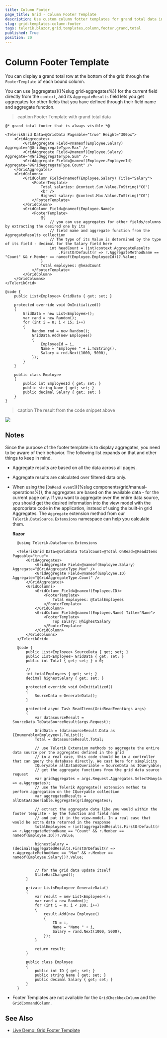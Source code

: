 ```yaml
---
title: Column Footer
page_title: Grid - Column Footer Template
description: Use custom column fotter templates for grand total data in Grid for Blazor.
slug: grid-templates-column-footer
tags: telerik,blazor,grid,templates,column,footer,grand,total
published: True
position: 20
---
```


# Column Footer Template

You can display a grand total row at the bottom of the grid through the `FooterTemplate` of each bound column.

You can use [aggregates]({%slug grid-aggregates%}) for the current field directly from the `context`, and its `AggregateResults` field lets you get aggregates for other fields that you have defined through their field name and aggregate function.


>caption Footer Template with grand total data

````CSHTML
@* grand total footer that is always visible *@

<TelerikGrid Data=@GridData Pageable="true" Height="300px">
    <GridAggregates>
        <GridAggregate Field=@nameof(Employee.Salary) Aggregate="@GridAggregateType.Max" />
        <GridAggregate Field=@nameof(Employee.Salary) Aggregate="@GridAggregateType.Sum" />
        <GridAggregate Field=@nameof(Employee.EmployeeId) Aggregate="@GridAggregateType.Count" />
    </GridAggregates>
    <GridColumns>
        <GridColumn Field=@nameof(Employee.Salary) Title="Salary">
            <FooterTemplate>
                Total salaries: @context.Sum.Value.ToString("C0")
                <br />
                Highest salary: @context.Max.Value.ToString("C0")
            </FooterTemplate>
        </GridColumn>
        <GridColumn Field=@nameof(Employee.Name)>
            <FooterTemplate>
                @{
                    // you can use aggregates for other fields/columns by extracting the desired one by its
                    // field name and aggregate function from the AggregateResults collection
                    // The type of its Value is determined by the type of its field - decimal for the Salary field here
                    int headCount = (int)context.AggregateResults
                        .FirstOrDefault(r => r.AggregateMethodName == "Count" && r.Member == nameof(Employee.EmployeeId))?.Value;
                }
                Total employees: @headCount
            </FooterTemplate>
        </GridColumn>
    </GridColumns>
</TelerikGrid>

@code {
    public List<Employee> GridData { get; set; }

    protected override void OnInitialized()
    {
        GridData = new List<Employee>();
        var rand = new Random();
        for (int i = 0; i < 15; i++)
        {
            Random rnd = new Random();
            GridData.Add(new Employee()
            {
                EmployeeId = i,
                Name = "Employee " + i.ToString(),
                Salary = rnd.Next(1000, 5000),
            });
        }
    }

    public class Employee
    {
        public int EmployeeId { get; set; }
        public string Name { get; set; }
        public decimal Salary { get; set; }
    }
}
````

>caption The result from the code snippet above

![](images/footer-template.png)


## Notes

Since the purpose of the footer template is to display aggregates, you need to be aware of their behavior. The following list expands on that and other things to keep in mind.

* Aggregate results are based on all the data across all pages.

* Aggregate results are calculated over filtered data only.

* When using the [`OnRead event`]({%slug components/grid/manual-operations%}), the aggregates are based on the available data - for the current page only. If you want to aggregate over the entire data source, you should get the desired information into the view model with the appropriate code in the application, instead of using the built-in grid Aggregates. The `Aggregate` extension method from our `Telerik.DataSource.Extensions` namespace can help you calculate them.

    **Razor**

        @using Telerik.DataSource.Extensions
    
        <TelerikGrid Data=@GridData TotalCount=@Total OnRead=@ReadItems Pageable="true">
            <GridAggregates>
                <GridAggregate Field=@nameof(Employee.Salary) Aggregate="@GridAggregateType.Max" />
                <GridAggregate Field=@nameof(Employee.ID) Aggregate="@GridAggregateType.Count" />
            </GridAggregates>
            <GridColumns>
                <GridColumn Field=@nameof(Employee.ID)>
                    <FooterTemplate>
                        Total employees: @totalEmployees
                    </FooterTemplate>
                </GridColumn>
                <GridColumn Field=@nameof(Employee.Name) Title="Name">
                    <FooterTemplate>
                        Top salary: @highestSalary
                    </FooterTemplate>
                </GridColumn>
            </GridColumns>
        </TelerikGrid>
    
        @code {
            public List<Employee> SourceData { get; set; }
            public List<Employee> GridData { get; set; }
            public int Total { get; set; } = 0;
    
            //
            int totalEmployees { get; set; }
            decimal highestSalary { get; set; }
    
            protected override void OnInitialized()
            {
                SourceData = GenerateData();
            }
    
            protected async Task ReadItems(GridReadEventArgs args)
            {
                var datasourceResult = SourceData.ToDataSourceResult(args.Request);
    
                GridData = (datasourceResult.Data as IEnumerable<Employee>).ToList();
                Total = datasourceResult.Total;
    
                // use Telerik Extension methods to aggregate the entire data source per the aggregates defined in the grid
                // in a real case, this code should be in a controller that can query the database directly. We cast here for simplicity
                IQueryable allDataAsQueriable = SourceData as IQueryable;
                // get the aggregate functions from the grid data source request
                var gridAggregates = args.Request.Aggregates.SelectMany(a => a.Aggregates);
                // use the Telerik Aggregate() extension method to perform aggregation on the IQueryable collection
                var aggregatedResults = allDataAsQueriable.Aggregate(gridAggregates);
    
                // extract the aggregate data like you would within the footer template - by the function and field name
                // and put it in the view-model. In a real case that would be extra data returned in the response
                totalEmployees = (int)aggregatedResults.FirstOrDefault(r => r.AggregateMethodName == "Count" && r.Member == nameof(Employee.ID))?.Value;
    
                highestSalary = (decimal)aggregatedResults.FirstOrDefault(r => r.AggregateMethodName == "Max" && r.Member == nameof(Employee.Salary))?.Value;
    
    
                // for the grid data update itself
                StateHasChanged();
            }
    
            private List<Employee> GenerateData()
            {
                var result = new List<Employee>();
                var rand = new Random();
                for (int i = 0; i < 100; i++)
                {
                    result.Add(new Employee()
                    {
                        ID = i,
                        Name = "Name " + i,
                        Salary = rand.Next(1000, 5000),
                    });
                }
    
                return result;
            }
    
            public class Employee
            {
                public int ID { get; set; }
                public string Name { get; set; }
                public decimal Salary { get; set; }
            }
        }


* Footer Templates are not available for the `GridCheckboxColumn` and the `GridCommandColumn`.


## See Also

 * [Live Demo: Grid Footer Template](https://demos.telerik.com/blazor-ui/grid/footer-template)

